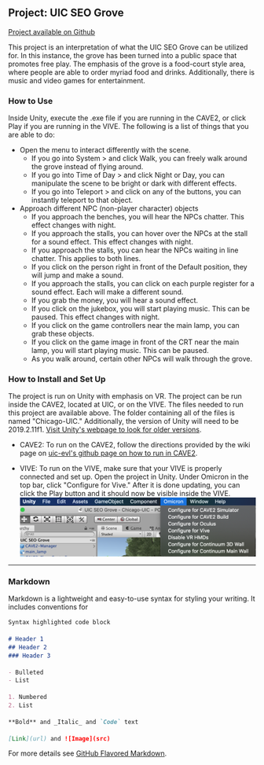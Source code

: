 ## Project: UIC SEO Grove

[Project available on Github](https://github.com/tsodapop/CS528-Project-1)

This project is an interpretation of what the UIC SEO Grove can be utilized for. In this instance, the grove has been turned into a public space that promotes free play. The emphasis of the grove is a food-court style area, where people are able to order myriad food and drinks. Additionally, there is music and video games for entertainment. 

### How to Use

Inside Unity, execute the .exe file if you are running in the CAVE2, or click Play if you are running in the VIVE. The following is a list of things that you are able to do:

- Open the menu to interact differently with the scene. 
  - If you go into System > and click Walk, you can freely walk around the grove instead of flying around.
  - If you go into Time of Day > and click Night or Day, you can manipulate the scene to be bright or dark with different effects.
  - If you go into Teleport > and click on any of the buttons, you can instantly teleport to that object.
- Approach different NPC (non-player character) objects
  - If you approach the benches, you will hear the NPCs chatter. This effect changes with night.
  - If you approach the stalls, you can hover over the NPCs at the stall for a sound effect. This effect changes with night.
  - If you approach the stalls, you can hear the NPCs waiting in line chatter. This applies to both lines.
  - If you click on the person right in front of the Default position, they will jump and make a sound.
  - If you approach the stalls, you can click on each purple register for a sound effect. Each will make a different sound.
  - If you grab the money, you will hear a sound effect. 
  - If you click on the jukebox, you will start playing music. This can be paused. This effect changes with night.
  - If you click on the game controllers near the main lamp, you can grab these objects.
  - If you click on the game image in front of the CRT near the main lamp, you will start playing music. This can be paused. 
  - As you walk around, certain other NPCs will walk through the grove.
  

### How to Install and Set Up

The project is run on Unity with emphasis on VR. The project can be run inside the CAVE2, located at UIC, or on the VIVE. The files needed to run this project are available above. The folder containing all of the files is named "Chicago-UIC." Additionally, the version of Unity will need to be 2019.2.11f1. [Visit Unity's webpage to look for older versions](https://unity3d.com/get-unity/download/archive).

- CAVE2: To run on the CAVE2, follow the directions provided by the wiki page on [uic-evl's github page on how to run in CAVE2](https://github.com/uic-evl/omicron-unity/wiki/Guide-for-running-Unity-in-CAVE2#building-on-cave2). 

- VIVE: To run on the VIVE, make sure that your VIVE is properly connected and set up. Open the project in Unity. Under Omicron in the top bar, click "Configure for Vive." After it is done updating, you can click the Play button and it should now be visible inside the VIVE. 
![Configure for vive](https://github.com/tsodapop/CS528-Project-1/blob/master/Conf_for_vive.png)
______________________________________________________________________________________________________________________



### Markdown

Markdown is a lightweight and easy-to-use syntax for styling your writing. It includes conventions for

```markdown
Syntax highlighted code block

# Header 1
## Header 2
### Header 3

- Bulleted
- List

1. Numbered
2. List

**Bold** and _Italic_ and `Code` text

[Link](url) and ![Image](src)
```

For more details see [GitHub Flavored Markdown](https://guides.github.com/features/mastering-markdown/).
